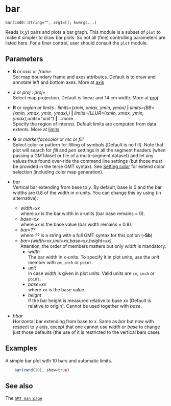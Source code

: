 # bar

	bar(cmd0::String="", arg1=[]; kwargs...)

Reads (x,y) pairs and plots a bar graph. This module is a subset of `plot` to make it simpler to draw bar
plots. So not all (fine) controlling parameters are listed here. For a finer control, user should
consult the `plot` module. 

Parameters
----------

- **B** or *axis* or *frame*\
  Set map boundary frame and axes attributes. Default is to draw and annotate left and bottom axes.
  More at [axis](@ref)

- **J** or *proj* : *proj=<parameters>*\
  Select map projection. Default is linear and 14 cm width. More at [proj](@ref)

- **R** or *region* or *limits* : *limits=(xmin, xmax, ymin, ymax)* **|** *limits=(BB=(xmin, xmax, ymin, ymax),)*
   **|** *limits=(LLUR=(xmin, xmax, ymin, ymax),units="unit")* **|** ...more \
   Specify the region of interest. Default limits are computed from data extents. More at [limits](@ref)

- **G** or *markerfacecolor* or *mc* or *fill*\
   Select color or pattern for filling of symbols [Default is no fill]. Note that plot will search for *fill*
   and *pen* settings in all the segment headers (when passing a GMTdaset or file of a multi-segment dataset)
   and let any values thus found over-ride the command line settings (but those must be provided in the terse GMT
   syntax). See [Setting color](@ref) for extend color selection (including color map generation).

- *bar*\
   Vertical bar extending from base to *y*. By default, base is 0 and the bar widths are 0.8 of the width in
   x-units. You can change this by using (in alternative):
     - *width=xx*\
        where *xx* is the bar width in x-units (bar base remains = 0).
     - *base=xx*\
        where *xx* is the base value (bar width remains = 0.8).
     - *bar=??*\
        where *??* is a string with a full GMT syntax for this option (**-Sb**)
     - *bar=(width=xx,unit=xx,base=xx,height=xx)*\
        Attention, the order of members matters but only *width* is mandatory.
       - *width*\
          The bar width in x-units. To specify it in plot units, use the *unit* member with `cm`, `inch` or `point`.
       - *unit*\
          In case *width* is given in plot units. Valid units are `cm`, `inch` or `point`.
       - *base=xx*\
          where *xx* is the base value.
       - *height*\
          If the bar height is measured relative to base *xx* [Default is relative to origin].
          Cannot be used together with *base*.

- *hbar*\
   Horizontal bar extending from base to x. Same as *bar* but now with respect to y axis, except that one
   cannot use *width* or *base* to change just those defaults (the use of it is restricted to the vertical
   bars case).


Examples
--------

A simple bar plot with 10 bars and automatic limits.

```julia
    bar(rand(10), show=true)
```

See also
--------

The [`GMT man page`](https://gmt.soest.hawaii.edu/doc/latest/plot.html)